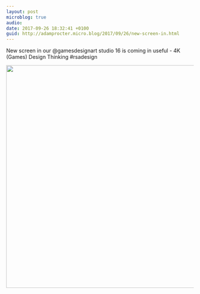 ```yaml
---
layout: post
microblog: true
audio: 
date: 2017-09-26 18:32:41 +0100
guid: http://adamprocter.micro.blog/2017/09/26/new-screen-in.html
---
```

New screen in our @gamesdesignart studio 16 is coming in useful - 4K (Games) Design Thinking #rsadesign

<img src="http://discursive.adamprocter.co.uk/uploads/2017/e856e1f3a8.jpg" width="600" height="600" />
